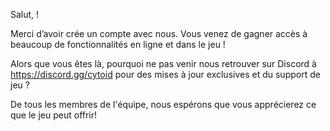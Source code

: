Salut, <username>!

Merci d’avoir crée un compte avec nous. Vous venez de gagner accès à beaucoup de fonctionnalités en ligne et dans le jeu !

Alors que vous êtes là, pourquoi ne pas venir nous retrouver sur Discord à https://discord.gg/cytoid pour des mises à jour exclusives et du support de jeu ?

De tous les membres de l'équipe, nous espérons que vous apprécierez ce que le jeu peut offrir!